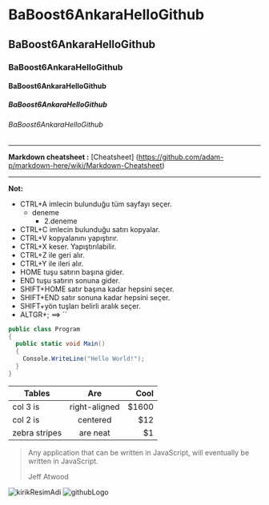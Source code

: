 # BaBoost6AnkaraHelloGithub
## BaBoost6AnkaraHelloGithub
### BaBoost6AnkaraHelloGithub
#### BaBoost6AnkaraHelloGithub
##### BaBoost6AnkaraHelloGithub
###### BaBoost6AnkaraHelloGithub
----
**Markdown cheatsheet :** [Cheatsheet] (https://github.com/adam-p/markdown-here/wiki/Markdown-Cheatsheet)

----
**Not:**
- CTRL+A imlecin bulunduğu tüm sayfayı seçer.
  - deneme
    - 2.deneme
- CTRL+C imlecin bulunduğu satırı kopyalar.
- CTRL+V kopyalanını yapıştırır.
- CTRL+X keser. Yapıştırılabilir.
- CTRL+Z ile geri alır.
- CTRL+Y ile ileri alır.
- HOME tuşu satırın başına gider.
- END tuşu satırın sonuna gider.
- SHIFT+HOME satır başına kadar hepsini seçer.
- SHIFT+END satır sonuna kadar hepsini seçer.
- SHIFT+yön tuşları belirli aralık seçer.
- ALTGR+; ==> ``

```cs
public class Program
{
  public static void Main()
  {
    Console.WriteLine("Hello World!");
  }
}
```
| Tables        | Are           | Cool  |
| ------------- |:-------------:| -----:|
| col 3 is      | right-aligned | $1600 |
| col 2 is      | centered      |   $12 |
| zebra stripes | are neat      |    $1 |

> Any application that can be written in JavaScript, will eventually be written in JavaScript.
> 
> Jeff Atwood


![kirikResimAdi](https://miro.medium.com/max/1400/)
![githubLogo](https://miro.medium.com/max/1400/1*dDNpLKu_oTLzStsDTnkJ-g.png)
